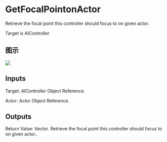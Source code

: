# GetFocalPointonActor

Retrieve the focal point this controller should focus to on given actor.

Target is AIController

## 图示

![]($-20221218-17464275.png)

## Inputs

Target: AIController Object Reference.

Actor: Actor Object Reference.  

## Outputs

Return Value: Vector. Retrieve the focal point this controller should focus to on given actor..

